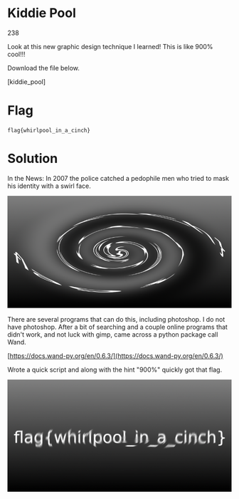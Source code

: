 # Kiddie Pool
238

Look at this new graphic design technique I learned! This is like 900% cool!!!

Download the file below.

[kiddie_pool]

# Flag
```shell
flag{whirlpool_in_a_cinch}
```

# Solution

In the News: In 2007 the police catched a pedophile men who tried to mask his identity with a swirl face. 

![kiddie_pool.png](kiddie_pool.png)

There are several programs that can do this, including photoshop. I do not have photoshop. After a bit of searching and a couple online programs that didn't work, and not luck with gimp, came across a python package call Wand.

 [https://docs.wand-py.org/en/0.6.3/](https://docs.wand-py.org/en/0.6.3/)

 Wrote a quick script and along with the hint "900%" quickly got that flag.

![unpool.png](unpool.png)


   